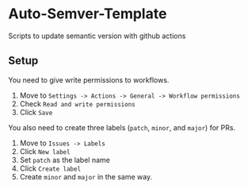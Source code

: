 # Auto-Semver-Template
Scripts to update semantic version with github actions

## Setup

You need to give write permissions to workflows.  

1.  Move to `Settings -> Actions -> General -> Workflow permissions`
2.  Check `Read and write permissions`
3.  Click `Save`

You also need to create three labels (`patch`, `minor`, and `major`) for PRs.  

1.  Move to `Issues -> Labels`
2.  Click `New label`
3.  Set `patch` as the label name
4.  Click `Create label`
5.  Create `minor` and `major` in the same way.
